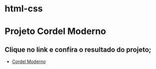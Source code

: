 # html-css
 <h1>Projeto Cordel Moderno</h1>
 <h2>Clique no link e confíra o resultado do projeto;</h2>
 <ul>
 <li><a href="https://renansilsan.github.io/projeto-cordel/">Cordel Moderno</a></li>
 </ul>

